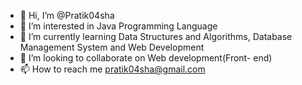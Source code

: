 - 👋 Hi, I’m @Pratik04sha
- 👀 I’m interested in Java Programming Language
- 🌱 I’m currently learning Data Structures and Algorithms, Database Management System and Web Development
- 💞️ I’m looking to collaborate on Web development(Front- end)
- 📫 How to reach me pratik04sha@gmail.com

<!---
Pratik04sha/Pratik04sha is a ✨ special ✨ repository because its `README.md` (this file) appears on your GitHub profile.
You can click the Preview link to take a look at your changes.
--->
